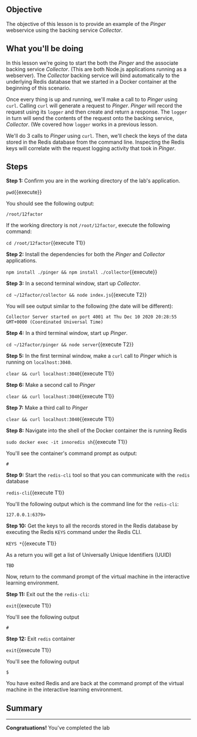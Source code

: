 ## Objective
The objective of this lesson is to provide an example of the *Pinger* webservice using the backing service *Collector*.

## What you'll be doing

In this lesson we're going to start the both the *Pinger* and the associate backing service *Collector*. (This are both Node.js applications running as a webserver). The *Collector* backing service will bind automatically to the underlying Redis database that we started in a Docker container at the beginning of this scenario.

Once every thing is up and running, we'll make a call to to *Pinger* using `curl`. Calling `curl` will generate a request to *Pinger*. *Pinger* will record the request using its `logger` and then create and return a response. The `logger` in turn will send the contents of the request onto the backing service, *Collector*. (We covered how `logger` works in a previous lesson.

We'll do 3 calls to *Pinger* using `curl`. Then, we'll check the keys of the data stored in the Redis database from the command line. Inspecting the Redis keys will correlate with the request logging activity that took in *Pinger*.

## Steps

**Step 1:** Confirm you are in the working directory of the lab's application.

`pwd`{{execute}}

You should see the following output:

`/root/12factor`

If the working directory is not `/root/12factor`, execute the following command:

`cd /root/12factor`{{execute T1}}

**Step 2:** Install the dependencies for both the *Pinger* and *Collector* applications.

`npm install ./pinger && npm install ./collector`{{execute}}

**Step 3:** In a second terminal window, start up *Collector*.

`cd ~/12factor/collector && node index.js`{{execute T2}}

You will see output similar to the following (the date will be different):

```
Collector Server started on port 4001 at Thu Dec 10 2020 20:28:55 GMT+0000 (Coordinated Universal Time)

```

**Step 4:** In a third terminal window, start up *Pinger*.

`cd ~/12factor/pinger && node server`{{execute T2}}

**Step 5:** In the first terminal window, make a `curl` call to *Pinger* which is running on `localhost:3040`.

`clear && curl localhost:3040`{{execute T1}}

**Step 6:** Make a second call to *Pinger*

`clear && curl localhost:3040`{{execute T1}}

**Step 7:** Make a third call to *Pinger*

`clear && curl localhost:3040`{{execute T1}}

**Step 8:** Navigate into the shell of the Docker container the is running Redis

`sudo docker exec -it innoredis sh`{{execute T1}}

You'll see the container's command prompt as output:

`#`

**Step 9:** Start the `redis-cli` tool so that you can communicate with the `redis` database

`redis-cli`{{execute T1}}

You'll the following output which is the command line for the `redis-cli`:

`127.0.0.1:6379>` 

**Step 10:** Get the keys to all the records stored in the Redis database by executing the Redis `KEYS` command under the Redis CLI.

 `KEYS *`{{execute T1}}
 
 As a return you will get a list of Universally Unique Identifiers (UUID)
 
 ```
 TBD
 
 ```
 
Now, return to the command prompt of the virtual machine in the interactive learning environment.
 
 **Step 11:** Exit out the the `redis-cli`:

`exit`{{execute T1}}

You'll see the following output

`#`

**Step 12:** Exit `redis` container

`exit`{{execute T1}}

You'll see the following output

`$`

You have exited Redis and are back at the command prompt of the virtual machine in the interactive learning environment.


## Summary

---

**Congratuations!** You've completed the lab


